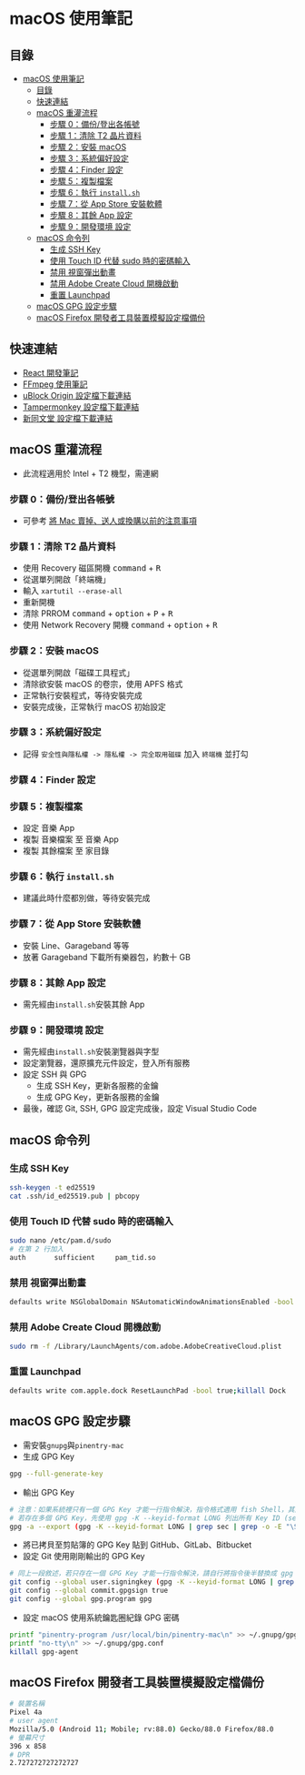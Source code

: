 # macOS 使用筆記

## 目錄

- [macOS 使用筆記](#macos-使用筆記)
  - [目錄](#目錄)
  - [快速連結](#快速連結)
  - [macOS 重灌流程](#macos-重灌流程)
    - [步驟 0：備份/登出各帳號](#步驟-0備份登出各帳號)
    - [步驟 1：清除 T2 晶片資料](#步驟-1清除-t2-晶片資料)
    - [步驟 2：安裝 macOS](#步驟-2安裝-macos)
    - [步驟 3：系統偏好設定](#步驟-3系統偏好設定)
    - [步驟 4：Finder 設定](#步驟-4finder-設定)
    - [步驟 5：複製檔案](#步驟-5複製檔案)
    - [步驟 6：執行 `install.sh`](#步驟-6執行-installsh)
    - [步驟 7：從 App Store 安裝軟體](#步驟-7從-app-store-安裝軟體)
    - [步驟 8：其餘 App 設定](#步驟-8其餘-app-設定)
    - [步驟 9：開發環境 設定](#步驟-9開發環境-設定)
  - [macOS 命令列](#macos-命令列)
    - [生成 SSH Key](#生成-ssh-key)
    - [使用 Touch ID 代替 sudo 時的密碼輸入](#使用-touch-id-代替-sudo-時的密碼輸入)
    - [禁用 視窗彈出動畫](#禁用-視窗彈出動畫)
    - [禁用 Adobe Create Cloud 開機啟動](#禁用-adobe-create-cloud-開機啟動)
    - [重置 Launchpad](#重置-launchpad)
  - [macOS GPG 設定步驟](#macos-gpg-設定步驟)
  - [macOS Firefox 開發者工具裝置模擬設定檔備份](#macos-firefox-開發者工具裝置模擬設定檔備份)

## 快速連結

- [React 開發筆記](react/README.md)
- [FFmpeg 使用筆記](ffmpeg/README.md)
- <a id="raw-url" href="https://raw.githubusercontent.com/Florencea/my-macos-build/main/configs/ublock-advanced.txt" download>uBlock Origin 設定檔下載連結</a>
- <a id="raw-url" href="https://github.com/Florencea/my-macos-build/raw/main/configs/tampermonkey-backup.txt" download>Tampermonkey 設定檔下載連結</a>
- <a id="raw-url" href="https://github.com/Florencea/my-macos-build/raw/main/configs/tongwentang-pref.json" download>新同文堂 設定檔下載連結</a>

## macOS 重灌流程

- 此流程適用於 Intel + T2 機型，需連網

### 步驟 0：備份/登出各帳號

- 可參考 [將 Mac 賣掉、送人或換購以前的注意事項](https://support.apple.com/zh-tw/HT201065)

### 步驟 1：清除 T2 晶片資料

- 使用 Recovery 磁區開機 <kbd>command</kbd> + <kbd>R</kbd>
- 從選單列開啟「終端機」
- 輸入 `xartutil --erase-all`
- 重新開機
- 清除 PRROM <kbd>command</kbd> + <kbd>option</kbd> + <kbd>P</kbd> + <kbd>R</kbd>
- 使用 Network Recovery 開機 <kbd>command</kbd> + <kbd>option</kbd> + <kbd>R</kbd>

### 步驟 2：安裝 macOS

- 從選單列開啟「磁碟工具程式」
- 清除欲安裝 macOS 的卷宗，使用 APFS 格式
- 正常執行安裝程式，等待安裝完成
- 安裝完成後，正常執行 macOS 初始設定

### 步驟 3：系統偏好設定

- 記得 `安全性與隱私權 -> 隱私權 -> 完全取用磁碟` 加入 `終端機` 並打勾

### 步驟 4：Finder 設定

### 步驟 5：複製檔案

- 設定 音樂 App
- 複製 音樂檔案 至 音樂 App
- 複製 其餘檔案 至 家目錄

### 步驟 6：執行 `install.sh`

- 建議此時什麼都別做，等待安裝完成

### 步驟 7：從 App Store 安裝軟體

- 安裝 Line、Garageband 等等
- 放著 Garageband 下載所有樂器包，約數十 GB

### 步驟 8：其餘 App 設定

- 需先經由`install.sh`安裝其餘 App

### 步驟 9：開發環境 設定

- 需先經由`install.sh`安裝瀏覽器與字型
- 設定瀏覽器，還原擴充元件設定，登入所有服務
- 設定 SSH 與 GPG
  - 生成 SSH Key，更新各服務的金鑰
  - 生成 GPG Key，更新各服務的金鑰
- 最後，確認 Git, SSH, GPG 設定完成後，設定 Visual Studio Code

## macOS 命令列

### 生成 SSH Key

```bash
ssh-keygen -t ed25519
cat .ssh/id_ed25519.pub | pbcopy
```

### 使用 Touch ID 代替 sudo 時的密碼輸入

```bash
sudo nano /etc/pam.d/sudo
# 在第 2 行加入
auth       sufficient     pam_tid.so
```

### 禁用 視窗彈出動畫

```bash
defaults write NSGlobalDomain NSAutomaticWindowAnimationsEnabled -bool NO
```

### 禁用 Adobe Create Cloud 開機啟動

```bash
sudo rm -f /Library/LaunchAgents/com.adobe.AdobeCreativeCloud.plist
```

### 重置 Launchpad

```bash
defaults write com.apple.dock ResetLaunchPad -bool true;killall Dock
```

## macOS GPG 設定步驟

- 需安裝`gnupg`與`pinentry-mac`
- 生成 GPG Key

```bash
gpg --full-generate-key
```

- 輸出 GPG Key

```bash
# 注意：如果系統裡只有一個 GPG Key 才能一行指令解決，指令格式適用 fish Shell，其餘 Shell 需改變寫法
# 若存在多個 GPG Key，先使用 gpg -K --keyid-format LONG 列出所有 Key ID (sec 後面的那個) 再使用 gpg -a --export <Key ID> 來輸出
gpg -a --export (gpg -K --keyid-format LONG | grep sec | grep -o -E "\S{16}\s") | pbcopy
```

- 將已拷貝至剪貼簿的 GPG Key 貼到 GitHub、GitLab、Bitbucket
- 設定 Git 使用剛剛輸出的 GPG Key

```bash
# 同上一段敘述，若只存在一個 GPG Key 才能一行指令解決，請自行將指令後半替換成 gpg -K --keyid-format LONG 輸出的 Key ID
git config --global user.signingkey (gpg -K --keyid-format LONG | grep sec | grep -o -E "\S{16}\s")
git config --global commit.gpgsign true
git config --global gpg.program gpg
```

- 設定 macOS 使用系統鑰匙圈紀錄 GPG 密碼

```bash
printf "pinentry-program /usr/local/bin/pinentry-mac\n" >> ~/.gnupg/gpg-agent.conf
printf "no-tty\n" >> ~/.gnupg/gpg.conf
killall gpg-agent
```

## macOS Firefox 開發者工具裝置模擬設定檔備份

```bash
# 裝置名稱
Pixel 4a
# user agent
Mozilla/5.0 (Android 11; Mobile; rv:88.0) Gecko/88.0 Firefox/88.0
# 螢幕尺寸
396 x 858
# DPR
2.727272727272727
```

